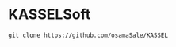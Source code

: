 # KASSELSoft

<!-- Clone this repository using bash terminal: -->

    git clone https://github.com/osamaSale/KASSEL

<!--End clone area -->